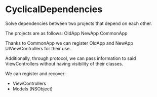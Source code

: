 # CyclicalDependencies

Solve dependencies between two projects that depend on each other.

The projects are as follows:
OldApp
NewApp
CommonApp

Thanks to CommonApp we can register OldApp and NewApp UIViewControllers for their use.

Additionally, through protocol, we can pass information to said ViewControllers without having visibility of their classes.


We can register and recover:
- ViewControllers
- Models (NSObject)
